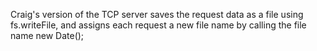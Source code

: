 Craig's version of the TCP server saves the request data as a file using fs.writeFile, and assigns each request a new file name by calling the file name new Date();

